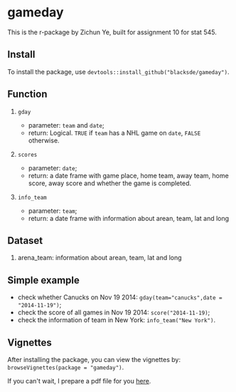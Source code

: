 gameday
=======

This is the r-package by Zichun Ye, built for assignment 10 for stat 545.

## Install
To install the package, use `devtools::install_github("blacksde/gameday")`.

## Function


1. `gday`
   - parameter: `team` and `date`;
   - return: Logical. `TRUE` if `team` has a NHL game on `date`, `FALSE` otherwise.
  
2. `scores`
   - parameter: `date`;
   - return: a date frame with game place, home team, away team, home score, away score and whether the game is completed.
  
3. `info_team`
   - parameter: `team`;
   - return: a date frame with information about arean, team, lat and long
  
## Dataset

1. arena_team: information about arean, team, lat and long


## Simple example
* check whether Canucks on Nov 19 2014: `gday(team="canucks",date = "2014-11-19")`;
* check the score of all games in Nov 19 2014: `score("2014-11-19)`;
* check the information of team in New York: `info_team("New York")`.

## Vignettes
After installing the package, you can view the vignettes by: `browseVignettes(package = "gameday")`. 

If you can't wait, I prepare a pdf file for you [here](https://github.com/blacksde/gameday/blob/master/vignettes/gameday.pdf).





